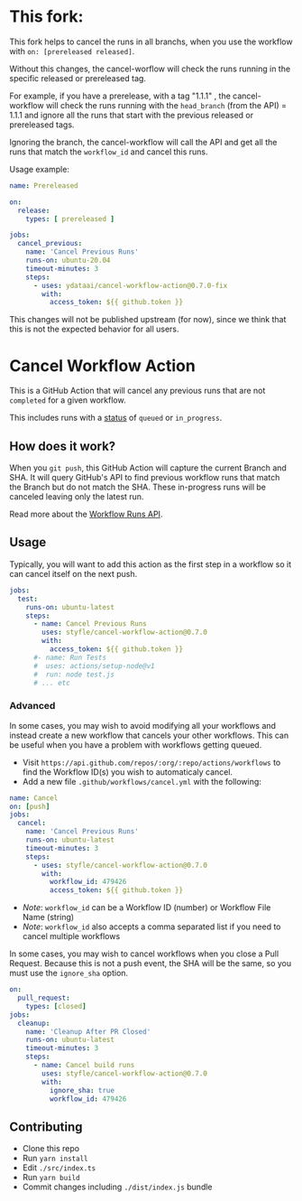 # This fork:

This fork helps to cancel the runs in all branchs, when you use the workflow with `on: [prereleased released]`.

Without this changes, the cancel-worflow will check the runs running in the specific released or prereleased tag. 

For example, if you have a prerelease, with a tag "1.1.1" , the cancel-workflow will check the runs running with the `head_branch` (from the API) = 1.1.1 and ignore all the runs that start with the previous released or prereleased tags.

Ignoring the branch, the cancel-workflow will call the API and get all the runs that match the `workflow_id` and cancel this runs.

Usage example:

```yml
name: Prereleased

on:
  release:
    types: [ prereleased ]

jobs:
  cancel_previous:
    name: 'Cancel Previous Runs'
    runs-on: ubuntu-20.04
    timeout-minutes: 3
    steps:
      - uses: ydataai/cancel-workflow-action@0.7.0-fix
        with:
          access_token: ${{ github.token }}
```

This changes will not be published upstream (for now), since we think that this is not the expected behavior for all users.

# Cancel Workflow Action

This is a GitHub Action that will cancel any previous runs that are not `completed` for a given workflow.

This includes runs with a [status](https://docs.github.com/en/rest/reference/checks#check-runs) of `queued` or `in_progress`.

## How does it work?

When you `git push`, this GitHub Action will capture the current Branch and SHA. It will query GitHub's API to find previous workflow runs that match the Branch but do not match the SHA. These in-progress runs will be canceled leaving only the latest run.

Read more about the [Workflow Runs API](https://docs.github.com/en/rest/reference/actions#workflow-runs).

## Usage

Typically, you will want to add this action as the first step in a workflow so it can cancel itself on the next push.

```yml
jobs:
  test:
    runs-on: ubuntu-latest
    steps:
      - name: Cancel Previous Runs
        uses: styfle/cancel-workflow-action@0.7.0
        with:
          access_token: ${{ github.token }}
      #- name: Run Tests
      #  uses: actions/setup-node@v1
      #  run: node test.js
      # ... etc
```


### Advanced

In some cases, you may wish to avoid modifying all your workflows and instead create a new workflow that cancels your other workflows. This can be useful when you have a problem with workflows getting queued.

- Visit `https://api.github.com/repos/:org/:repo/actions/workflows` to find the Workflow ID(s) you wish to automaticaly cancel.
- Add a new file `.github/workflows/cancel.yml` with the following:

```yml
name: Cancel
on: [push]
jobs:
  cancel:
    name: 'Cancel Previous Runs'
    runs-on: ubuntu-latest
    timeout-minutes: 3
    steps:
      - uses: styfle/cancel-workflow-action@0.7.0
        with:
          workflow_id: 479426
          access_token: ${{ github.token }}
```

- _Note_: `workflow_id` can be a Workflow ID (number) or Workflow File Name (string)
- _Note_: `workflow_id` also accepts a comma separated list if you need to cancel multiple workflows

In some cases, you may wish to cancel workflows when you close a Pull Request. Because this is not a push event, the SHA will be the same, so you must use the `ignore_sha` option.

```yml
on:
  pull_request:
    types: [closed]
jobs:
  cleanup:
    name: 'Cleanup After PR Closed'
    runs-on: ubuntu-latest
    timeout-minutes: 3
    steps:
      - name: Cancel build runs
        uses: styfle/cancel-workflow-action@0.7.0
        with:
          ignore_sha: true
          workflow_id: 479426
```

## Contributing

- Clone this repo
- Run `yarn install`
- Edit `./src/index.ts`
- Run `yarn build`
- Commit changes including `./dist/index.js` bundle
